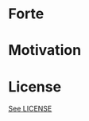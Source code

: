 # Forte

# Motivation

# License

[See LICENSE](https://github.com/Forte-Consultancy-Services/forte/blob/master/LICENSE.md)
